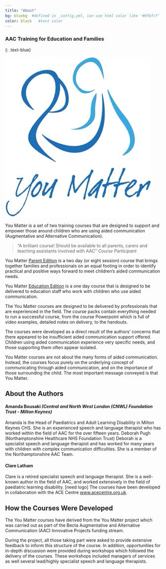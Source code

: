 ```yaml
---
title: "About"
bg: bluebg  #defined in _config.yml, can use html color like '#0fbfcf'
color: black   #text color
---
```


### AAC Training for Education and Families
{: .text-blue}

<div class="circular"><img src="img/youmatter-icon.png" alt=""/></div>

You Matter is a set of two training courses that are designed to support and empower those around children who are using aided communication (Augmentative and Alternative Communication).  

>“A brilliant course! Should be available to all parents, carers and teaching assistants involved with AAC”
*Course Participant*

You Matter [Parent Edition](#parent-edition) is a two day (or eight session) course that brings together families and professionals on an equal footing in order to identify practical and positive ways forward to meet children’s aided communication needs.

You Matter [Education Edition](#education-edition) is a one day course that is designed to be delivered to education staff who work with children who use aided communication.  

The You Matter courses are designed to be delivered by professionals that are experienced in the field.  The course packs contain everything needed to run a successful course, from the course Powerpoint which is full of video examples, detailed notes on delivery, to the handouts.  

The courses were developed as a direct result of the authors’ concerns that there appeared to be insufficient aided communication support offered. Children using aided communication experience very specific needs, and those supporting them often appear isolated.

You Matter courses are not about the many forms of aided communication.  Instead, the courses focus purely on the underlying concept of communicating through aided communication, and on the importance of those surrounding the child.  The most important message conveyed is that You Matter.

## About the Authors

#### Amanda Bousaki *(Central and North West London (CNWL) Foundation Trust - Milton Keynes)*

Amanda is the Head of Paediatrics and Adult Learning Disability in Milton Keynes CHS. She is an experienced speech and language therapist who has worked within the field of AAC for the over fifteen years.
Deborah Pugh (Northamptonshire Healthcare NHS Foundation Trust)
Deborah is a specialist speech and language therapist and has worked for many years with children with complex communication difficulties. She is a member of the Northamptonshire AAC Team.

#### Clare Latham

Clare is a retired specialist speech and language therapist. She is a well-known author in the field of AAC, and worked extensively in the field of paediatric learning disability.
[need logo] The courses have been developed in collaboration with the ACE Centre www.acecentre.org.uk.  

## How the Courses Were Developed
The You Matter courses have derived from the You Matter project which was carried out as part of the Becta Augmentative and Alternative Communication (AAC) Innovative Projects funding stream.

During the project, all those taking part were asked to provide extensive feedback to inform this structure of the course. In addition, opportunities for in-depth discussion were provided during workshops which followed the delivery of the courses. These workshops included managers of services as well several lead/highly specialist speech and language therapists.
